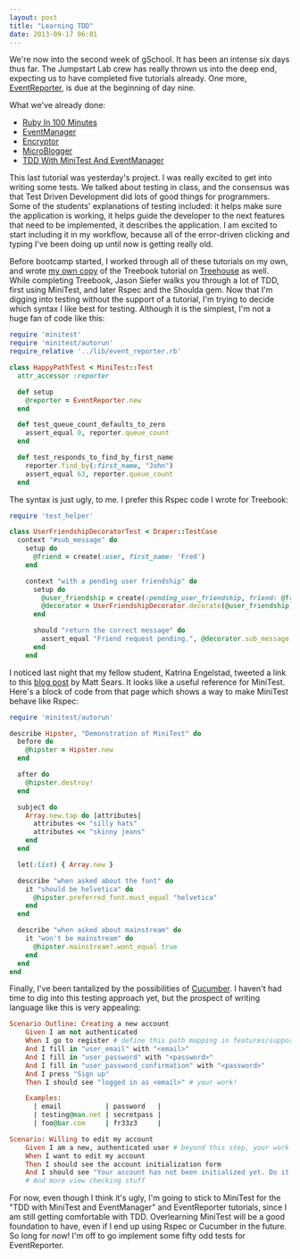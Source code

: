 ```yaml
---
layout: post
title: "Learning TDD"
date: 2013-09-17 06:01
---
```


We're now into the second week of gSchool. It has been an intense six days thus far. The Jumpstart Lab crew has really thrown us into the deep end, expecting us to have completed five tutorials already. One more, [EventReporter](http://tutorials.jumpstartlab.com/projects/event_reporter.html), is due at the beginning of day nine.

What we've already done:

- [Ruby In 100 Minutes](http://tutorials.jumpstartlab.com/projects/ruby_in_100_minutes.html)
- [EventManager](http://tutorials.jumpstartlab.com/projects/eventmanager.html)
- [Encryptor](http://tutorials.jumpstartlab.com/projects/encryptor.html)
- [MicroBlogger](http://tutorials.jumpstartlab.com/projects/microblogger.html)
- [TDD With MiniTest And EventManager](http://tutorials.jumpstartlab.com/academy/workshops/testing_event_manager.html)

This last tutorial was yesterday's project. I was really excited to get into writing some tests. We talked about testing in class, and the consensus was that Test Driven Development did lots of good things for programmers. Some of the students' explanations of testing included: it helps make sure the application is working, it helps guide the developer to the next features that need to be implemented, it describes the application. I am excited to start including it in my workflow, because all of the error-driven clicking and typing I've been doing up until now is getting really old.

Before bootcamp started, I worked through all of these tutorials on my own, and wrote [my own copy](https://github.com/fluxusfrequency/treebook.git) of the Treebook tutorial on [Treehouse](http://www.teamtreehouse.com) as well. While completing Treebook, Jason Siefer walks you through a lot of TDD, first using MiniTest, and later Rspec and the Shoulda gem. Now that I'm digging into testing without the support of a tutorial, I'm trying to decide which syntax I like best for testing. Although it is the simplest, I'm not a huge fan of code like this:

```ruby EventReporter MiniTest
require 'minitest'
require 'minitest/autorun'
require_relative '../lib/event_reporter.rb'

class HappyPathTest < MiniTest::Test
  attr_accessor :reporter

  def setup
    @reporter = EventReporter.new
  end

  def test_queue_count_defaults_to_zero
    assert_equal 0, reporter.queue_count
  end

  def test_responds_to_find_by_first_name
    reporter.find_by(:first_name, "John")
    assert_equal 63, reporter.queue_count
  end
```

The syntax is just ugly, to me. I prefer this Rspec code I wrote for Treebook:

```ruby Treebook Friendship Decorator Test
require 'test_helper'

class UserFriendshipDecoratorTest < Draper::TestCase
  context "#sub_message" do
    setup do
      @friend = create(:user, first_name: 'Fred')
    end

    context "with a pending user friendship" do
      setup do
        @user_friendship = create(:pending_user_friendship, friend: @friend)
        @decorator = UserFriendshipDecorator.decorate(@user_friendship)
      end

      should "return the correct message" do
        assert_equal "Friend request pending.", @decorator.sub_message
      end
    end
```

I noticed last night that my fellow student, Katrina Engelstad, tweeted a link to this [blog post](http://www.mattsears.com/articles/2011/12/10/minitest-quick-reference) by Matt Sears. It looks like a useful reference for MiniTest. Here's a block of code from that page which shows a way to make MiniTest behave like Rspec:

```ruby Describe Hipster http://www.mattsears.com/articles/2011/12/10/minitest-quick-reference
require 'minitest/autorun'

describe Hipster, "Demonstration of MiniTest" do
  before do
    @hipster = Hipster.new
  end

  after do
    @hipster.destroy!
  end

  subject do
    Array.new.tap do |attributes|
      attributes << "silly hats"
      attributes << "skinny jeans"
    end
  end

  let(:list) { Array.new }

  describe "when asked about the font" do
    it "should be helvetica" do
      @hipster.preferred_font.must_equal "helvetica"
    end
  end

  describe "when asked about mainstream" do
    it "won't be mainstream" do
      @hipster.mainstream?.wont_equal true
    end
  end
end
```

Finally, I've been tantalized by the possibilities of [Cucumber](http://cukes.info/). I haven't had time to dig into this testing approach yet, but the prospect of writing language like this is very appealing:

```ruby How To Test With Cucumber https://github.com/plataformatec/devise/wiki/How-To:-Test-with-Cucumber
Scenario Outline: Creating a new account
    Given I am not authenticated
    When I go to register # define this path mapping in features/support/paths.rb, usually as '/users/sign_up'
    And I fill in "user_email" with "<email>"
    And I fill in "user_password" with "<password>"
    And I fill in "user_password_confirmation" with "<password>"
    And I press "Sign up"
    Then I should see "logged in as <email>" # your work!

    Examples:
      | email           | password   |
      | testing@man.net | secretpass |
      | foo@bar.com     | fr33z3     |

Scenario: Willing to edit my account
    Given I am a new, authenticated user # beyond this step, your work!
    When I want to edit my account
    Then I should see the account initialization form
    And I should see "Your account has not been initialized yet. Do it now!"
    # And more view checking stuff
```

For now, even though I think it's ugly, I'm going to stick to MiniTest for the "TDD with MiniTest and EventManager" and EventReporter tutorials, since I am still getting comfortable with TDD. Overlearning MiniTest will be a good foundation to have, even if I end up using Rspec or Cucumber in the future. So long for now! I'm off to go implement some fifty odd tests for EventReporter.

